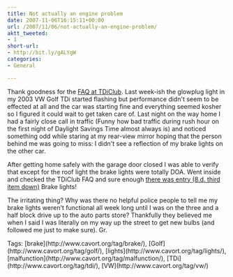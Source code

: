 ```yaml
---
title: Not actually an engine problem
date: 2007-11-06T16:15:11+00:00
url: /2007/11/06/not-actually-an-engine-problem/
aktt_tweeted:
- 1
short-url:
- http://bit.ly/gALYgW
categories:
- General

---
```

<div class='microid-mailto+http:sha1:362fbee624d813ff86b23c0bb28851e88c36d991'>

Thank goodness for the [FAQ at TDiClub](http://www.tdiclub.com/TDIFAQ). Last week-ish the glowplug light in my 2003 VW Golf TDi started flashing but performance didn't seem to be effected at all and the car was starting fine and everything seemed kosher so I figured it could wait to get taken care of. Last night on the way home I had a fairly close call in traffic (Funny how bad traffic during rush hour on the first night of Daylight Savings Time almost always is) and noticed something odd while staring at my rear-view mirror hoping that the person behind me was going to miss: I didn't see a reflection of my brake lights on the other car.

After getting home safely with the garage door closed I was able to verify that except for the roof light the brake lights were totally DOA. Went inside and checked the TDiClub FAQ and sure enough [there was entry (8.d. third item down)](http://tdiclub.com/TDIFAQ/TDiFAQ-8.html#d) Brake lights!

The irritating thing? Why was there no helpful police people to tell me my brake lights weren't functional all week long until I was on the three and a half block drive up to the auto parts store? Thankfully they believed me when I said I was literally on my way up the street to get new bulbs (and followed me just to make sure). Gr.

</div>

<div class="st-post-tags">
Tags: [brake](http://www.cavort.org/tag/brake/), [Golf](http://www.cavort.org/tag/golf/), [lights](http://www.cavort.org/tag/lights/), [malfunction](http://www.cavort.org/tag/malfunction/), [TDi](http://www.cavort.org/tag/tdi/), [VW](http://www.cavort.org/tag/vw/)<br />
</div>